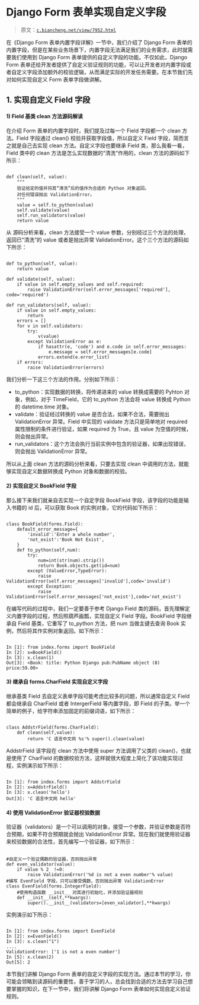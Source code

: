 # Django Form 表单实现自定义字段

> 原文：[`c.biancheng.net/view/7952.html`](http://c.biancheng.net/view/7952.html)

在《Django Form 表单内置字段详解》一节中，我们介绍了 Django Form 表单的内置字段，但是在某些业务场景下，内置字段无法满足我们的业务需求，此时就需要我们使用到 Django Form 表单提供的自定义字段的功能。不仅如此，Django Form 表单还给开发者提供了自定义验证规则的功能，可以让开发者对内置字段或者自定义字段添加额外的校验逻辑，从而满足实际的开发任务需要。在本节我们先对如何实现自定义 Form 表单字段做讲解。

## 1\. 实现自定义 Field 字段

#### 1) Field 基类 clean 方法源码解读

在介绍 Form 表单的内置字段时，我们提及过每一个 Field 字段都一个 clean 方法。Field 字段通过 clean() 校验并获取字段值，所以自定义 Field 字段，简而言之就是自己去实现 clean 方法。自定义字段也要继承 Field 类，那么我看一看，Field 类中的 clean 方法是怎么实现数据的“清洗”作用的，clean 方法的源码如下所示：

```

def clean(self, value):
    """
    验证给定的值并将其“清洗”后的值作为合适的 Python 对象返回。
    对任何错误抛出 ValidationError。
    """
    value = self.to_python(value)
    self.validate(value)
    self.run_validators(value)
    return value
```

从 源码分析来看，clean 方法接受一个 value 参数，分别经过三个方法的处理，返回已“清洗”的 value 或者是抛出异常 ValidationError。这个三个方法的源码如下所示：

```

def to_python(self, value):
    return value

def validate(self, value):
    if value in self.empty_values and self.required:
        raise ValidationError(self.error_messages['required'], code='required')

def run_validators(self, value):
    if value in self.empty_values:
        return
    errors = []
    for v in self.validators:
        try:
            v(value)
        except ValidationError as e:
            if hasattr(e, 'code') and e.code in self.error_messages:
                e.message = self.error_messages[e.code]
            errors.extend(e.error_list)
    if errors:
        raise ValidationError(errors)
```

我们分析一下这三个方法的作用。分别如下所示：

*   to_python：实现数据的转换，将传递进来的 value 转换成需要的 Pyhton 对象，例如，对于 TimeField，它的 to_python 方法会将 value 转换成 Python 的 datetime.time 对象。
*   validate：验证经过转换的 value 是否合法，如果不合法，需要抛出 ValidationError 异常。Field 中实现的 validate 方法只是简单地对 required 属性限制的条件进行验证，如果 required 为 True，且 value 为空值的时候，则会抛出异常。
*   run_validators：这个方法会执行当前实例中包含的验证器，如果出现错误，则会抛出 ValidationError 异常。

所以从上面 clean 方法的源码分析来看，只要去实现 clean 中调用的方法，就能够实现自定义数据转换成 Python 对象和数据的校验。

#### 2) 实现自定义 BookField 字段

那么接下来我们就亲自去实现一个自定字段 BookField 字段，该字段的功能是输入书籍的 id 后，可以获取 Book 的实例对象，它的代码如下所示：

```

class BookField(forms.Field):
    default_error_message={
        'invalid':'Enter a whole number',
        'not_exist':'Book Not Exist',
    }
    def to_python(self,num):
        try:
            num=int(str(num).strip())
            return Book.objects.get(id=num)
        except (ValueError,TypeError):
            raise ValidationError(self.error_messages['invalid'],code='invalid')
        except Exception:
            raise  ValidationError(self.error_messages['not_exist'],code='not_exist')
```

在编写代码的过程中，我们一定要善于参考 Django Field 类的源码，首先理解定义内置字段的过程，然后照葫芦画瓢，实现自定义 Field 字段。BookField 字段继承自 Field 基类，它重写了 to_python 方法，把 num 当做主键去查询 Book 实例，然后将其作实例对象返回。如下所示：

```

In [1]: from index.forms import BookField
In [2]: x=BookField()
In [3]: x.clean(1)
Out[3]: <Book: title: Python Django pub:PubName object (8) price:59.00>
```

#### 3) 继承自 forms.CharField 实现自定义字段

继承基类 Field 去自定义表单字段可能考虑比较多的问题，所以通常自定义 Field 都会继承自 CharField 或者 IntergerField 等内置字段，即 Field 的子类。举一个简单的例子，给字符串添加固定的前缀词语，如下所示：

```

class AddstrField(forms.CharField):
    def clean(self,value):
        return 'C 语言中文网 %s'% super().clean(value)
```

AddstrField 该字段在 clean 方法中使用 super 方法调用了父类的 clean()，也就是使用了 CharField 的数据校验方法，这样就很大程度上简化了该功能实现过程，实例演示如下所示：

```

In [1]: from index.forms import AddstrField
In [2]: x=AddstrField()
In [3]: x.clean('hello')
Out[3]: 'C 语言中文网 hello'
```

#### 4) 使用 ValidationError 验证器校验数据

验证器（validators）是一个可以调用的对象，接受一个参数，并验证参数是否符合预期，如果不符合预期就会抛出 ValidationError 异常。现在我们就使用验证器来校验数据的合法性，首先编写一个验证器，如下所示：

```

#自定义一个验证偶数的验证器，否则抛出异常
def even_validator(value):
    if value % 2  !=0:
        raise ValidationError('%d is not a even number'% value)
#编写 EvenField 字段，只可以接受偶数，否则抛出异常 ValidationError 
class EvenField(forms.IntegerField): 
    #使用构造函数 __init__ 对其进行初始化，并添加验证器规则
    def __init__(self,**kwargs): 
        super().__init__(validators=[even_validator],**kwargs)
```

实例演示如下所示：

```

In [1]: from index.forms import EvenField
In [2]: x=EvenField()
In [3]: x.clean("1")
....
ValidationError: ['1 is not a even number']
In [5]: x.clean(2)
Out[5]: 2
```

本节我们讲解 Django Form 表单的自定义字段的实现方法。通过本节的学习，你可能会领略到读源码的重要性，善于学习的人，总会找到合适的方法去学习自己想要掌握的知识，在下一节中，我们将讲解 Django Form 表单如何实现自定义验证规则。